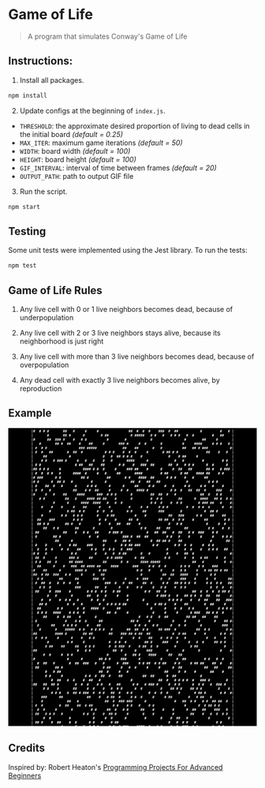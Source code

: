 # Game of Life
> A program that simulates Conway's Game of Life

## Instructions:
1. Install all packages.
```js
npm install
```

2. Update configs at the beginning of `index.js`.

- `THRESHOLD`: the approximate desired proportion of living to dead cells in the initial board *(default = 0.25)*
- `MAX_ITER`: maximum game iterations *(default = 50)*
- `WIDTH`: board width *(default = 100)*
- `HEIGHT`: board height *(default = 100)*
- `GIF_INTERVAL`: interval of time between frames *(default = 20)*
- `OUTPUT_PATH`: path to output GIF file 

3. Run the script.
```js
npm start
```

## Testing
Some unit tests were implemented using the Jest library. To run the tests:
```js
npm test
```

## Game of Life Rules
1. Any live cell with 0 or 1 live neighbors becomes dead, because of underpopulation

2. Any live cell with 2 or 3 live neighbors stays alive, because its neighborhood is just right

3. Any live cell with more than 3 live neighbors becomes dead, because of overpopulation

4. Any dead cell with exactly 3 live neighbors becomes alive, by reproduction

## Example
![game_of_life](game_of_life.gif)

## Credits
Inspired by: Robert Heaton's [Programming Projects For Advanced Beginners](https://robertheaton.com/2018/07/20/project-2-game-of-life/)